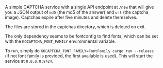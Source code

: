 A simple CAPTCHA service with a single API endpoint at `/new` that will give you a JSON output of `md5` (the md5 of the answer)
and `url` (the captcha image). Captchas expire after five minutes and delete themselves.

The files are stored in the captchas directory, which is deleted on exit.

The only dependency seems to be fontconfig to find fonts,
which can be set with the `KOCAPTCHA_FONT_FAMILY` environmental variable.

To run, simply do `KOCAPTCHA_FONT_FAMILY=FontFamily cargo run --release` (if not font family is provided, the first available is used).
This will start the service at `0.0.0.0:8424`.
